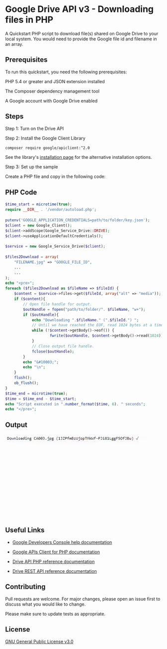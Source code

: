 # Google Drive API v3 - Downloading files in PHP

A Quickstart PHP script to download file(s) shared on Google Drive to your local system. You would need to provide the Google file id and filename in an array.  


## Prerequisites

To run this quickstart, you need the following prerequisites:

PHP 5.4 or greater and JSON extension installed

The Composer dependency management tool

A Google account with Google Drive enabled

## Steps

Step 1: Turn on the Drive API

Step 2: Install the Google Client Library

```bash
composer require google/apiclient:^2.0
```

See the library's [installation page](https://developers.google.com/api-client-library/php/start/installation) for the alternative installation options.

Step 3: Set up the sample

Create a PHP file and copy in the following code:

## PHP Code

```php
$time_start = microtime(true);
require __DIR__ . '/vendor/autoload.php';

putenv('GOOGLE_APPLICATION_CREDENTIALS=path/to/folder/key.json');
$client = new Google_Client();
$client->addScope(Google_Service_Drive::DRIVE);
$client->useApplicationDefaultCredentials();

$service = new Google_Service_Drive($client);

$files2Download = array(
	"FILENAME.jpg" => "GOOGLE_FILE_ID",
	...
	...
);
echo "<pre>";
foreach ($files2Download as $fileName => $fileId) {
	$content = $service->files->get($fileId, array("alt" => "media"));
	if ($content){
		// Open file handle for output.
		$outHandle = fopen("path/to/folder/". $fileName, "w+");
		if ($outHandle){
			echo "Downloading ".$fileName." (".$fileId.") ";
			// Until we have reached the EOF, read 1024 bytes at a time and write to the output file handle.
			while (!$content->getBody()->eof()) {
			        fwrite($outHandle, $content->getBody()->read(1024));
			}
			// Close output file handle.
			fclose($outHandle);
		}
		echo "&#10003;";
		echo "\n";
	}
	flush();
	ob_flush();
}
$time_end = microtime(true);
$time = $time_end - $time_start;
echo "Script executed in ".number_format($time, 6). " seconds";
echo "</pre>";
```

## Output

![Sample Output](https://raw.githubusercontent.com/sunilnanda/GoogleDriveDownloadFiles/main/output.gif "Sample Output")

## Useful Links

- [Google Developers Console help documentation](https://developers.google.com/console/help/new)

- [Google APIs Client for PHP documentation](https://developers.google.com/api-client-library/php)

- [Drive API PHP reference documentation](https://developers.google.com/resources/api-libraries/documentation/drive/v3/php/latest)

- [Drive REST API reference documentation](https://developers.google.com/drive/api/v3/reference)


## Contributing
Pull requests are welcome. For major changes, please open an issue first to discuss what you would like to change.

Please make sure to update tests as appropriate.

## License
[GNU General Public License v3.0](https://www.gnu.org/licenses/gpl-3.0.en.html)
